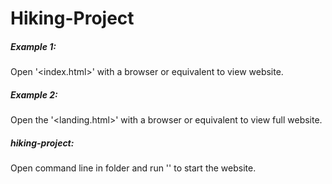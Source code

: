 # Hiking-Project

##### Example 1:
Open '<index.html>' with a browser or equivalent to view website.

##### Example 2:
Open the '<landing.html>' with a browser or equivalent to view full website.

##### hiking-project:
Open command line in folder and run '<npm start>' to start the website.
